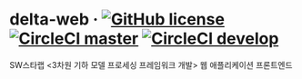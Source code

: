 # delta-web &middot; [![GitHub license](https://img.shields.io/github/license/kaist-gclab/delta-web)](https://github.com/kaist-gclab/delta-web/blob/master/LICENSE) [![CircleCI master](https://img.shields.io/circleci/build/gh/kaist-gclab/delta-web/master?label=master)](https://circleci.com/gh/kaist-gclab/delta-web/tree/master) [![CircleCI develop](https://img.shields.io/circleci/build/gh/kaist-gclab/delta-web/develop?label=develop)](https://circleci.com/gh/kaist-gclab/delta-web/tree/develop)

SW스타랩 <3차원 기하 모델 프로세싱 프레임워크 개발> 웹 애플리케이션 프론트엔드
